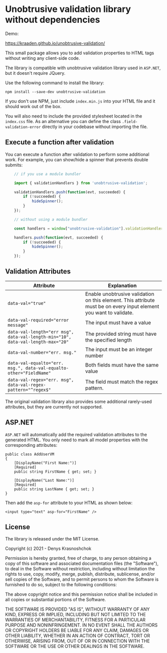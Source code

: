 # Unobtrusive validation library without dependencies

Demo:

https://kraaden.github.io/unobtrusive-validation/

This small package allows you to add validation properties to HTML tags without writing any client-side code.

The library is compatible with unobtrusive validation library used in `ASP.NET`, but it doesn't require JQuery.



Use the following command to install the library:

    npm install --save-dev unobtrusive-validation

If you don't use NPM, just include `index.min.js` into your HTML file and it should work out of the box.

You will also need to include the provided stylesheet located in the `index.css` file. As an alternative you can define the class `.field-validation-error` directly in your codebase without importing the file.

## Execute a function after validation

You can execute a function after validation to perform some additional work. For example, you can show/hide a spinner that prevents double submits:

```javascript
    // if you use a module bundler

    import { validationHandlers } from 'unobtrusive-validation';

    validationHandlers.push(function(evt, succeeded) {
        if (!succeeded) {
            hideSpinner();
        }
    });

    // without using a module bundler

    const handlers = window["unobtrusive-validation"].validationHandlers;

    handlers.push(function(evt, succeeded) {
        if (!succeeded) {
            hideSpinner();
        }
    });
```

## Validation Attributes

|Attribute|Explanation|
|-|-|
|`data-val="true"`|Enable unobtrusive validation on this element. This attribute must be on every input element you want to validate.|
|`data-val-required="error message"`|The input must have a value|
|`data-val-length="err msg", data-val-length-min="10", data-val-length-max="20"`|The provided string must have the specified length|
|`data-val-number="err. msg."`|The input must be an integer number|
|`data-val-equalto="err. msg.", data-val-equalto-other="FieldName"`|Both fields must have the same value|
|`data-val-regex="err. msg", data-val-regex-pattern="^regex$"`|The field must match the regex pattern.|

The original validation library also provides some additional rarely-used attributes, but they are currently not supported.

## ASP.NET

`ASP.NET` will automatically add the required validation attributes to the generated HTML. You only need to mark all model properties with the corresponding attributes:

    public class AddUserVM
    {
        [DisplayName("First Name:")]
        [Required]
        public string FirstName { get; set; }
        
        [DisplayName("Last Name:")]
        [Required]
        public string LastName { get; set; }
    }

Then add the `asp-for` attribute to your HTML as shown below:

    <input type="text" asp-for="FirstName" />

## License

The library is released under the MIT License.

Copyright (c) 2021 - Denys Krasnoshchok

Permission is hereby granted, free of charge, to any person obtaining a copy
of this software and associated documentation files (the "Software"), to deal
in the Software without restriction, including without limitation the rights
to use, copy, modify, merge, publish, distribute, sublicense, and/or sell
copies of the Software, and to permit persons to whom the Software is
furnished to do so, subject to the following conditions:

The above copyright notice and this permission notice shall be included in
all copies or substantial portions of the Software.

THE SOFTWARE IS PROVIDED "AS IS", WITHOUT WARRANTY OF ANY KIND, EXPRESS OR
IMPLIED, INCLUDING BUT NOT LIMITED TO THE WARRANTIES OF MERCHANTABILITY,
FITNESS FOR A PARTICULAR PURPOSE AND NONINFRINGEMENT. IN NO EVENT SHALL THE
AUTHORS OR COPYRIGHT HOLDERS BE LIABLE FOR ANY CLAIM, DAMAGES OR OTHER
LIABILITY, WHETHER IN AN ACTION OF CONTRACT, TORT OR OTHERWISE, ARISING FROM,
OUT OF OR IN CONNECTION WITH THE SOFTWARE OR THE USE OR OTHER DEALINGS IN
THE SOFTWARE.
